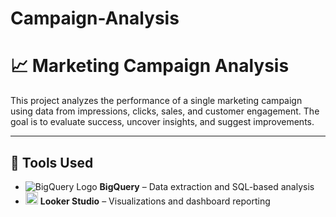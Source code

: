 # Campaign-Analysis

# 📈 Marketing Campaign Analysis

This project analyzes the performance of a single marketing campaign using data from impressions, clicks, sales, and customer engagement. The goal is to evaluate success, uncover insights, and suggest improvements.

---

## 🔧 Tools Used
- ![BigQuery Logo](https://upload.wikimedia.org/wikipedia/commons/2/2f/Google_Cloud_Platform_logo.svg#icon-size) **BigQuery** – Data extraction and SQL-based analysis
- <img src="https://upload.wikimedia.org/wikipedia/commons/1/1b/Looker-studio-logo.png" alt="Looker Studio" width="20"/> **Looker Studio** – Visualizations and dashboard reporting

